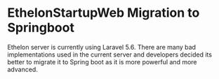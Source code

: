 # EthelonStartupWeb Migration to Springboot

Ethelon server is currently using Laravel 5.6. There are many bad implementations used in the current server and developers decided its better to migrate
it to Spring boot as it is more powerful and more advanced. 
